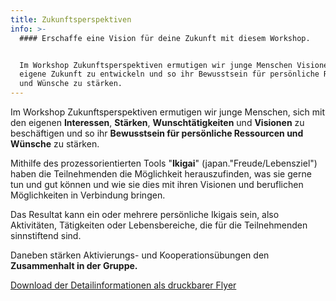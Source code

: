 ```yaml
---
title: Zukunftsperspektiven
info: >-
  #### Erschaffe eine Vision für deine Zukunft mit diesem Workshop.


  Im Workshop Zukunftsperspektiven ermutigen wir junge Menschen Visionen für die
  eigene Zukunft zu entwickeln und so ihr Bewusstsein für persönliche Ressourcen
  und Wünsche zu stärken.
---
```

Im Workshop Zukunftsperspektiven ermutigen wir junge Menschen, sich mit den eigenen **Interessen**, **Stärken**, **Wunschtätigkeiten** und **Visionen** zu beschäftigen und so ihr **Bewusstsein für persönliche Ressourcen und Wünsche** zu stärken.

Mithilfe des prozessorientierten Tools "**Ikigai**" (japan."Freude/Lebensziel") haben die Teilnehmenden die Möglichkeit herauszufinden, was sie gerne tun und gut können und wie sie dies mit ihren Visionen und beruflichen Möglichkeiten in Verbindung bringen. 

Das Resultat kann ein oder mehrere persönliche Ikigais sein, also Aktivitäten, Tätigkeiten oder Lebensbereiche, die für die Teilnehmenden sinnstiftend sind.

Daneben stärken Aktivierungs- und Kooperationsübungen den **Zusammenhalt in der Gruppe.**

[Download der Detailinformationen als druckbarer Flyer](https://mcusercontent.com/eae61d3506cce48f98ea3ffe3/files/fb3accca-aa86-4e5a-8ed0-ca94096a0b83/PS_Workshop_Flyer.pdf)
